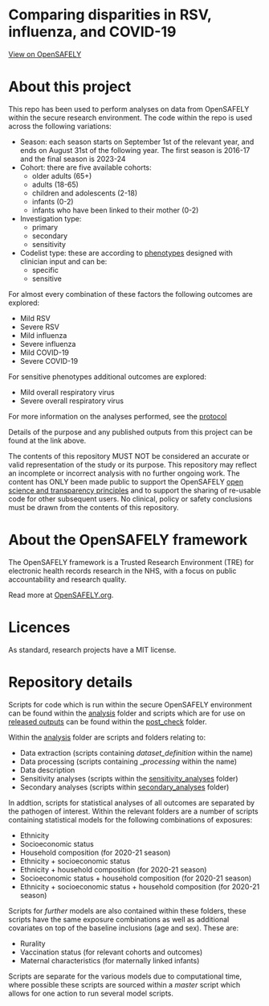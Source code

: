 # Comparing disparities in RSV, influenza, and COVID-19

[View on OpenSAFELY](https://jobs.opensafely.org/repo/https%253A%252F%252Fgithub.com%252Fopensafely%252Fdisparities-comparison)

# About this project

This repo has been used to perform analyses on data from OpenSAFELY within the secure research environment. The code within the repo is used across the following variations:

- Season: each season starts on September 1st of the relevant year, and ends on August 31st of the following year. The first season is 2016-17 and the final season is 2023-24
- Cohort: there are five available cohorts:
   - older adults (65+)
   - adults (18-65)
   - children and adolescents (2-18)
   - infants (0-2)
   - infants who have been linked to their mother (0-2)
- Investigation type:
    - primary
    - secondary
    - sensitivity
- Codelist type: these are according to [phenotypes](https://github.com/opensafely/disparities-comparison/issues/1) designed with clinician input and can be:
    - specific
    - sensitive

For almost every combination of these factors the following outcomes are explored:

- Mild RSV
- Severe RSV
- Mild influenza
- Severe influenza
- Mild COVID-19
- Severe COVID-19

For sensitive phenotypes additional outcomes are explored:

- Mild overall respiratory virus
- Severe overall respiratory virus

For more information on the analyses performed, see the [protocol](https://github.com/opensafely/disparities-comparison/blob/main/docs/Finalised%20OpenSAFELY%20Protocol%20(Comparison%20of%20Disparities%20in%20RSV%2C%20influenza%2C%20and%20COVID-19).pdf)

Details of the purpose and any published outputs from this project can be found at the link above.

The contents of this repository MUST NOT be considered an accurate or valid representation of the study or its purpose. 
This repository may reflect an incomplete or incorrect analysis with no further ongoing work.
The content has ONLY been made public to support the OpenSAFELY [open science and transparency principles](https://www.opensafely.org/about/#contributing-to-best-practice-around-open-science) and to support the sharing of re-usable code for other subsequent users.
No clinical, policy or safety conclusions must be drawn from the contents of this repository.

# About the OpenSAFELY framework

The OpenSAFELY framework is a Trusted Research Environment (TRE) for electronic
health records research in the NHS, with a focus on public accountability and
research quality.

Read more at [OpenSAFELY.org](https://opensafely.org).

# Licences
As standard, research projects have a MIT license. 

# Repository details

Scripts for code which is run within the secure OpenSAFELY environment can be found within the [analysis](https://github.com/opensafely/disparities-comparison/tree/main/analysis) folder and scripts which are for use on [released outputs](https://jobs.opensafely.org/comparing-disparities-in-rsv-influenza-and-covid-19/disparities-comparison-rsv-flu-c19/outputs/) can be found within the [post_check](https://github.com/opensafely/disparities-comparison/tree/main/post_check) folder. 

Within the [analysis](https://github.com/opensafely/disparities-comparison/tree/main/analysis) folder are scripts and folders relating to:

- Data extraction (scripts containing _dataset_definition_ within the name)
- Data processing (scripts containing __processing_ within the name)
- Data description
- Sensitivity analyses (scripts within the [sensitivity_analyses](https://github.com/opensafely/disparities-comparison/tree/main/analysis/sensitivity_analyses) folder)
- Secondary analyses (scripts within [secondary_analyses](https://github.com/opensafely/disparities-comparison/tree/main/analysis/secondary_analyses) folder)

In addtion, scripts for statistical analyses of all outcomes are separated by the pathogen of interest. Within the relevant folders are a number of scripts containing statistical models for the following combinations of exposures:

- Ethnicity
- Socioeconomic status
- Household composition (for 2020-21 season)
- Ethnicity + socioeconomic status
- Ethnicity + household composition (for 2020-21 season)
- Socioeconomic status + household composition (for 2020-21 season)
- Ethnicity + socioeconomic status + household composition (for 2020-21 season)

Scripts for _further_ models are also contained within these folders, these scripts have the same exposure combinations as well as additional covariates on top of the baseline inclusions (age and sex). These are:

- Rurality
- Vaccination status (for relevant cohorts and outcomes)
- Maternal characteristics (for maternally linked infants)

Scripts are separate for the various models due to computational time, where possible these scripts are sourced within a _master_ script which allows for one action to run several model scripts.
